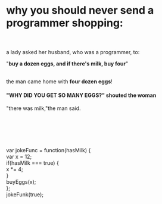<h1>why you should never send a programmer shopping:</h1>
<p> <br/><br/> a lady asked her husband, who was a programmer, to:</p>
<p>"<emph><b>buy a dozen eggs, and if there's milk, buy four</b></emph>"</p>
<p><br/> the man came home with <b>four dozen eggs</b>!</p>
<h4> "WHY DID YOU GET SO MANY EGGS?" shouted the woman</h4>
<p>"there was milk,"the man said. </p>

<p><br/><br/><br/><br/>

var jokeFunc = function(hasMilk) {<br/>
var x = 12;<br/>
if(hasMilk === true) {<br/>
x *= 4;<br/>
}<br/>
buyEggs(x);<br/>
};<br/>
jokeFunk(true);

</p>
